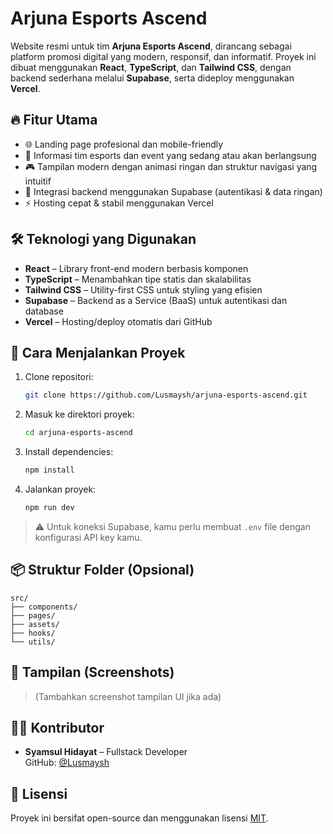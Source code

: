 # Arjuna Esports Ascend

Website resmi untuk tim **Arjuna Esports Ascend**, dirancang sebagai platform promosi digital yang modern, responsif, dan informatif. Proyek ini dibuat menggunakan **React**, **TypeScript**, dan **Tailwind CSS**, dengan backend sederhana melalui **Supabase**, serta dideploy menggunakan **Vercel**.

## 🔥 Fitur Utama

- 🌐 Landing page profesional dan mobile-friendly
- 📌 Informasi tim esports dan event yang sedang atau akan berlangsung
- 🎮 Tampilan modern dengan animasi ringan dan struktur navigasi yang intuitif
- 🔐 Integrasi backend menggunakan Supabase (autentikasi & data ringan)
- ⚡ Hosting cepat & stabil menggunakan Vercel

## 🛠️ Teknologi yang Digunakan

- **React** – Library front-end modern berbasis komponen
- **TypeScript** – Menambahkan tipe statis dan skalabilitas
- **Tailwind CSS** – Utility-first CSS untuk styling yang efisien
- **Supabase** – Backend as a Service (BaaS) untuk autentikasi dan database
- **Vercel** – Hosting/deploy otomatis dari GitHub

## 🚀 Cara Menjalankan Proyek

1. Clone repositori:
   ```bash
   git clone https://github.com/Lusmaysh/arjuna-esports-ascend.git
   ```
2. Masuk ke direktori proyek:
   ```bash
   cd arjuna-esports-ascend
   ```
3. Install dependencies:
   ```bash
   npm install
   ```
4. Jalankan proyek:
   ```bash
   npm run dev
   ```

> ⚠️ Untuk koneksi Supabase, kamu perlu membuat `.env` file dengan konfigurasi API key kamu.

## 📦 Struktur Folder (Opsional)

```
src/
├── components/
├── pages/
├── assets/
├── hooks/
└── utils/
```

## 📸 Tampilan (Screenshots)
> (Tambahkan screenshot tampilan UI jika ada)

## 🧑‍💻 Kontributor

- **Syamsul Hidayat** – Fullstack Developer  
  GitHub: [@Lusmaysh](https://github.com/Lusmaysh)

## 📄 Lisensi

Proyek ini bersifat open-source dan menggunakan lisensi [MIT](LICENSE).
